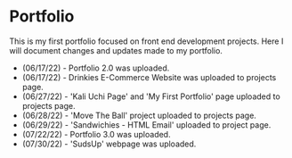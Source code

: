 # Portfolio
This is my first portfolio focused on front end development projects. Here I will document changes and updates made to my portfolio.

<ul>
           <li>(06/17/22) - Portfolio 2.0 was uploaded.</li>
           <li>(06/17/22) - Drinkies E-Commerce Website was uploaded to projects page.</li>
           <li>(06/27/22) - 'Kali Uchi Page' and 'My First Portfolio' page uploaded to projects page.</li>
           <li>(06/28/22) - 'Move The Ball' project uploaded to projects page.</li>
           <li>(06/29/22) - 'Sandwichies - HTML Email' uploaded to project page.</li>
           <li>(07/22/22) - Portfolio 3.0 was uploaded. </li>
           <li>(07/30/22) - 'SudsUp' webpage was uploaded. </li>
</ul>
